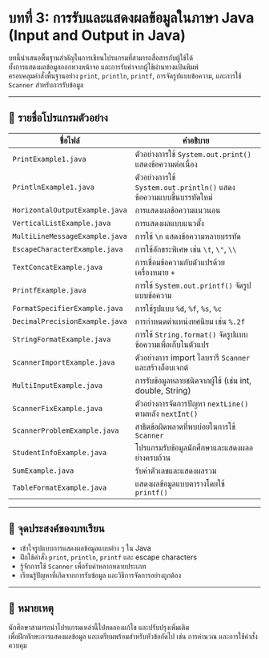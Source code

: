 # บทที่ 3: การรับและแสดงผลข้อมูลในภาษา Java (Input and Output in Java)

บทนี้นำเสนอพื้นฐานสำคัญในการเขียนโปรแกรมที่สามารถสื่อสารกับผู้ใช้ได้  
ทั้งการแสดงผลข้อมูลออกทางหน้าจอ และการรับค่าจากผู้ใช้ผ่านทางแป้นพิมพ์  
ครอบคลุมคำสั่งพื้นฐานอย่าง `print`, `println`, `printf`, การจัดรูปแบบข้อความ, และการใช้ `Scanner` สำหรับการรับข้อมูล

---

## 🔹 รายชื่อโปรแกรมตัวอย่าง

| ชื่อไฟล์ | คำอธิบาย |
|----------|-----------|
| `PrintExample1.java` | ตัวอย่างการใช้ `System.out.print()` แสดงข้อความต่อเนื่อง |
| `PrintlnExample1.java` | ตัวอย่างการใช้ `System.out.println()` แสดงข้อความแบบขึ้นบรรทัดใหม่ |
| `HorizontalOutputExample.java` | การแสดงผลข้อความแนวนอน |
| `VerticalListExample.java` | การแสดงผลแบบแนวตั้ง |
| `MultiLineMessageExample.java` | การใช้ `\n` แสดงข้อความหลายบรรทัด |
| `EscapeCharacterExample.java` | การใช้อักขระพิเศษ เช่น `\t`, `\"`, `\\` |
| `TextConcatExample.java` | การเชื่อมข้อความกับตัวแปรด้วยเครื่องหมาย `+` |
| `PrintfExample.java` | การใช้ `System.out.printf()` จัดรูปแบบข้อความ |
| `FormatSpecifierExample.java` | การใช้รูปแบบ `%d`, `%f`, `%s`, `%c` |
| `DecimalPrecisionExample.java` | การกำหนดตำแหน่งทศนิยม เช่น `%.2f` |
| `StringFormatExample.java` | การใช้ `String.format()` จัดรูปแบบข้อความเพื่อเก็บในตัวแปร |
| `ScannerImportExample.java` | ตัวอย่างการ import ไลบรารี `Scanner` และสร้างอ็อบเจกต์ |
| `MultiInputExample.java` | การรับข้อมูลหลายชนิดจากผู้ใช้ (เช่น int, double, String) |
| `ScannerFixExample.java` | ตัวอย่างการจัดการปัญหา `nextLine()` ตามหลัง `nextInt()` |
| `ScannerProblemExample.java` | สาธิตข้อผิดพลาดที่พบบ่อยในการใช้ `Scanner` |
| `StudentInfoExample.java` | โปรแกรมรับข้อมูลนักศึกษาและแสดงผลอย่างครบถ้วน |
| `SumExample.java` | รับค่าตัวเลขและแสดงผลรวม |
| `TableFormatExample.java` | แสดงผลข้อมูลแบบตารางโดยใช้ `printf()` |

---

## 🧠 จุดประสงค์ของบทเรียน

- เข้าใจรูปแบบการแสดงผลข้อมูลแบบต่าง ๆ ใน Java
- ฝึกใช้คำสั่ง `print`, `println`, `printf` และ escape characters
- รู้จักการใช้ `Scanner` เพื่อรับค่าหลากหลายประเภท
- เรียนรู้ปัญหาที่เกิดจากการรับข้อมูล และวิธีการจัดการอย่างถูกต้อง

---

## 📝 หมายเหตุ

นักศึกษาสามารถนำโปรแกรมเหล่านี้ไปทดลองแก้ไข และปรับปรุงเพิ่มเติม  
เพื่อฝึกทักษะการแสดงผลข้อมูล และเตรียมพร้อมสำหรับหัวข้อถัดไป เช่น การคำนวณ และการใช้คำสั่งควบคุม

